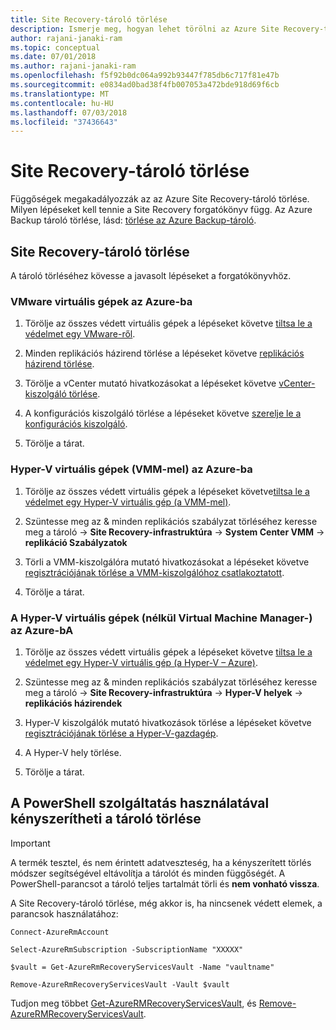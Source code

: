 ```yaml
---
title: Site Recovery-tároló törlése
description: Ismerje meg, hogyan lehet törölni az Azure Site Recovery-tároló, a Site Recovery forgatókönyv alapján.
author: rajani-janaki-ram
ms.topic: conceptual
ms.date: 07/01/2018
ms.author: rajani-janaki-ram
ms.openlocfilehash: f5f92b0dc064a992b93447f785db6c717f81e47b
ms.sourcegitcommit: e0834ad0bad38f4fb007053a472bde918d69f6cb
ms.translationtype: MT
ms.contentlocale: hu-HU
ms.lasthandoff: 07/03/2018
ms.locfileid: "37436643"
---
```

# <a name="delete-a-site-recovery-vault"></a>Site Recovery-tároló törlése

Függőségek megakadályozzák az az Azure Site Recovery-tároló törlése. Milyen lépéseket kell tennie a Site Recovery forgatókönyv függ. Az Azure Backup tároló törlése, lásd: [törlése az Azure Backup-tároló](../backup/backup-azure-delete-vault.md).



## <a name="delete-a-site-recovery-vault"></a>Site Recovery-tároló törlése 
A tároló törléséhez kövesse a javasolt lépéseket a forgatókönyvhöz.

### <a name="vmware-vms-to-azure"></a>VMware virtuális gépek az Azure-ba

1. Törölje az összes védett virtuális gépek a lépéseket követve [tiltsa le a védelmet egy VMware-ről](site-recovery-manage-registration-and-protection.md#disable-protection-for-a-vmware-vm-or-physical-server-vmware-to-azure).

2. Minden replikációs házirend törlése a lépéseket követve [replikációs házirend törlése](vmware-azure-set-up-replication.md#disassociate-or-delete-a-replication-policy).

3. Törölje a vCenter mutató hivatkozásokat a lépéseket követve [vCenter-kiszolgáló törlése](vmware-azure-manage-vcenter.md#delete-a-vcenter-server).

4. A konfigurációs kiszolgáló törlése a lépéseket követve [szerelje le a konfigurációs kiszolgáló](vmware-azure-manage-configuration-server.md#delete-or-unregister-a-configuration-server).

5. Törölje a tárat.


### <a name="hyper-v-vms-with-vmm-to-azure"></a>Hyper-V virtuális gépek (VMM-mel) az Azure-ba
1. Törölje az összes védett virtuális gépek a lépéseket követve[tiltsa le a védelmet egy Hyper-V virtuális gép (a VMM-mel)](site-recovery-manage-registration-and-protection.md#disable-protection-for-a-hyper-v-virtual-machine-replicating-to-azure-using-the-system-center-vmm-to-azure-scenario).

2. Szüntesse meg az & minden replikációs szabályzat törléséhez keresse meg a tároló -> **Site Recovery-infrastruktúra** -> **System Center VMM** -> **replikáció Szabályzatok**

3.  Törli a VMM-kiszolgálóra mutató hivatkozásokat a lépéseket követve [regisztrációjának törlése a VMM-kiszolgálóhoz csatlakoztatott](site-recovery-manage-registration-and-protection.md##unregister-a-vmm-server).

4.  Törölje a tárat.

### <a name="hyper-v-vms-without-virtual-machine-manager-to-azure"></a>A Hyper-V virtuális gépek (nélkül Virtual Machine Manager-) az Azure-bA
1. Törölje az összes védett virtuális gépek a lépéseket követve [tiltsa le a védelmet egy Hyper-V virtuális gép (a Hyper-V – Azure)](site-recovery-manage-registration-and-protection.md#disable-protection-for-a-hyper-v-virtual-machine-hyper-v-to-azure).

2. Szüntesse meg az & minden replikációs szabályzat törléséhez keresse meg a tároló -> **Site Recovery-infrastruktúra** -> **Hyper-V helyek** -> **replikációs házirendek**

3. Hyper-V kiszolgálók mutató hivatkozások törlése a lépéseket követve [regisztrációjának törlése a Hyper-V-gazdagép](site-recovery-manage-registration-and-protection.md#unregister-a-hyper-v-host-in-a-hyper-v-site).

4. A Hyper-V hely törlése.

5. Törölje a tárat.


## <a name="use-powershell-to-force-delete-the-vault"></a>A PowerShell szolgáltatás használatával kényszerítheti a tároló törlése 

> [!Important]
> A termék tesztel, és nem érintett adatveszteség, ha a kényszerített törlés módszer segítségével eltávolítja a tárolót és minden függőségét.
> A PowerShell-parancsot a tároló teljes tartalmát törli és **nem vonható vissza**.

A Site Recovery-tároló törlése, még akkor is, ha nincsenek védett elemek, a parancsok használatához:

    Connect-AzureRmAccount

    Select-AzureRmSubscription -SubscriptionName "XXXXX"

    $vault = Get-AzureRmRecoveryServicesVault -Name "vaultname"

    Remove-AzureRmRecoveryServicesVault -Vault $vault

Tudjon meg többet [Get-AzureRMRecoveryServicesVault](https://docs.microsoft.com/en-us/powershell/module/azurerm.recoveryservices/get-azurermrecoveryservicesvault?view=azurermps-6.0.0), és [Remove-AzureRMRecoveryServicesVault](https://docs.microsoft.com/powershell/module/azurerm.recoveryservices/remove-azurermrecoveryservicesvault?view=azurermps-6.0.0).
